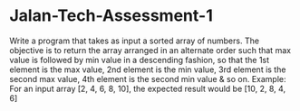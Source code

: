 # Jalan-Tech-Assessment-1

Write a program that takes as input a sorted array of numbers. The objective is to return the array arranged in an
alternate order such that max value is followed by min value in a descending fashion, so that the 1st element is the
max value, 2nd element is the min value, 3rd element is the second max value, 4th element is the second min value &
so on.
Example: For an input array [2, 4, 6, 8, 10],
the expected result would be [10, 2, 8, 4, 6]
